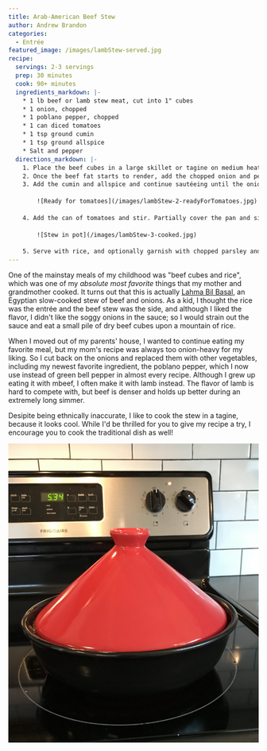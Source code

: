 ```yaml
---
title: Arab-American Beef Stew
author: Andrew Brandon
categories:
  - Entrée
featured_image: /images/lambStew-served.jpg
recipe:
  servings: 2-3 servings
  prep: 30 minutes
  cook: 90+ minutes
  ingredients_markdown: |-
    * 1 lb beef or lamb stew meat, cut into 1" cubes
    * 1 onion, chopped
    * 1 poblano pepper, chopped
    * 1 can diced tomatoes
    * 1 tsp ground cumin
    * 1 tsp ground allspice
    * Salt and pepper
  directions_markdown: |-
    1. Place the beef cubes in a large skillet or tagine on medium heat, and sprinkle them with salt and pepper.
    2. Once the beef fat starts to render, add the chopped onion and pepper. Add a dash more salt and pepper to season, and add a drizzle of vegetable oil if needed for the sauté.
    3. Add the cumin and allspice and continue sautéeing until the onions are soft, about 15-20 minutes.

        ![Ready for tomatoes](/images/lambStew-2-readyForTomatoes.jpg)

    4. Add the can of tomatoes and stir. Partially cover the pan and simmer on medium-low heat for 90 minutes or more, until the meat is tender, the tomatoes are fully cooked, and the liquid has mostly evaporated. If you want the flavors to mingle more, let it simmer longer; you really can't cook it too long!

        ![Stew in pot](/images/lambStew-3-cooked.jpg)

    5. Serve with rice, and optionally garnish with chopped parsley and [tahini sauce]({% post_url 2020-03-26-tahini-sauce %}).
---
```

One of the mainstay meals of my childhood was "beef cubes and rice", which was one of my *absolute most favorite* things that my mother and grandmother cooked.
It turns out that this is actually [Lahma Bil Basal](https://redcipes.com/recipe/egyptian-lahma-bil-basal-beef-in-rich-onion-sauce-chaka/), an Egyptian slow-cooked stew of beef and onions.
As a kid, I thought the rice was the entrée and the beef stew was the side, and although I liked the flavor, I didn't like the soggy onions in the sauce; so I would strain out the sauce and eat a small pile of dry beef cubes upon a mountain of rice.

When I moved out of my parents' house, I wanted to continue eating my favorite meal, but my mom's recipe was always too onion-heavy for my liking. So I cut back on the onions and replaced them with other vegetables, including my newest favorite ingredient, the poblano pepper, which I now use instead of green bell pepper in almost every recipe. Although I grew up eating it with mbeef, I often make it with lamb instead.
The flavor of lamb is hard to compete with, but beef is denser and holds up better during an extremely long simmer.

Desipite being ethnically inaccurate, I like to cook the stew in a tagine, because it looks cool. While I'd be thrilled for you to give my recipe a try, I encourage you to cook the traditional dish as well!

![Tagine with lid](/images/lambStew-tagine.jpg)
